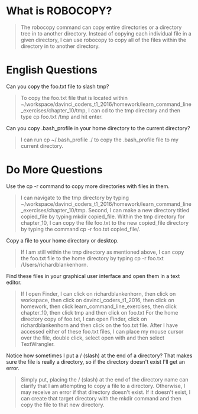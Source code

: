 # What is ROBOCOPY?

> The robocopy command can copy entire directories or a directory tree in to another directory. Instead of copying each
> individual file in a given directory, I can use robocopy to copy all of the files within the directory in to another
> directory.

# English Questions

Can you copy the foo.txt file to slash tmp?

> To copy the foo.txt file that is located within ~/workspace/davinci_coders_t1_2016/homework/learn_command_line_exercises/chapter_10/tmp,
> I can cd to the tmp directory and then type cp foo.txt /tmp and hit enter.

Can you copy .bash_profile in your home directory to the current directory?

> I can run cp ~/.bash_profile ./ to copy the .bash_profile file to my current directory.

# Do More Questions

Use the cp -r command to copy more directories with files in them.

> I can navigate to the tmp directory by typing ~/workspace/davinci_coders_t1_2016/homework/learn_command_line_exercises/chapter_10/tmp.
> Second, I can make a new directory titled copied_file by typing mkdir copied_file.
> Within the tmp directory for chapter_10, I can copy the file foo.txt to the new copied_file directory by typing
> the command cp -r foo.txt copied_file/.

Copy a file to your home directory or desktop.

> If I am still within the tmp directory as mentioned above, I can copy the foo.txt file to the home directory by typing
> cp -r foo.txt /Users/richardblankenhorn.

Find these files in your graphical user interface and open them in a text editor.

> If I open Finder, I can click on richardblankenhorn, then click on workspace, then click on davinci_coders_t1_2016, then
> click on homework, then click learn_command_line_exercises, then click chapter_10, then click tmp and then click on foo.txt
> For the home directory copy of foo.txt, I can open Finder, click on richardblankenhorn and then click on the foo.txt file.
> After I have accessed either of these foo.txt files, I can place my mouse cursor over the file, double click, select open with
> and then select TextWrangler.

Notice how sometimes I put a / (slash) at the end of a directory? That makes sure the file is really a directory, so if the directory doesn't exist I'll get an error.

> Simply put, placing the / (slash) at the end of the directory name can clarify that I am attempting to copy a file to a directory.
> Otherwise, I may receive an error if that directory doesn't exist. If it doesn't exist, I can create that target directory with the mkdir command
> and then copy the file to that new directory.
